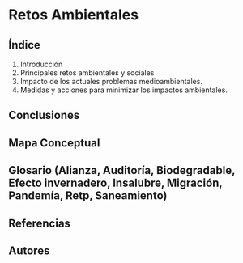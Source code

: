# Retos Ambientales

## Índice
1. Introducción
2. Principales retos ambientales y sociales
3. Impacto de los actuales problemas medioambientales.
4. Medidas y acciones para minimizar los impactos ambientales.

## Conclusiones
## Mapa Conceptual
## Glosario (Alianza, Auditoría, Biodegradable, Efecto invernadero, Insalubre, Migración, Pandemía, Retp, Saneamiento)
## Referencias
## Autores
